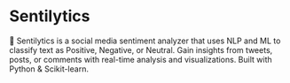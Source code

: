 # Sentilytics
💬 Sentilytics is a social media sentiment analyzer that uses NLP and ML to classify text as Positive, Negative, or Neutral. Gain insights from tweets, posts, or comments with real-time analysis and visualizations. Built with Python &amp; Scikit-learn.
